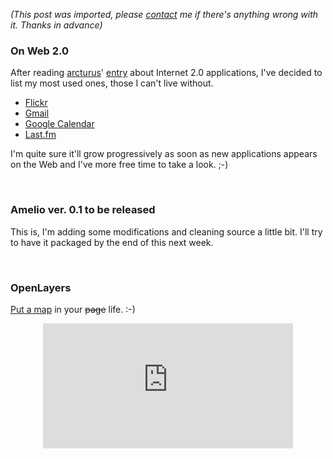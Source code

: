 *(This post was imported, please [contact](#/contact) me if there's anything wrong with it. Thanks in advance)*

<div class="entry-body">
<h3>On Web 2.0</h3>
<p>
	After reading <a href="http://www.ardeenelinfierno.com/wordpress/">arcturus</a>' <a href="http://www.ardeenelinfierno.com/wordpress/?p=35">entry</a> about Internet 2.0 applications, I've decided to list my most used ones, those I can't live without.
	<ul>
		<li><a href="http://www.flickr.com/">Flickr</a></li>
		<li><a href="http://gmail.google.com/">Gmail</a></li>
		<li><a href="http://www.google.com/calendar">Google Calendar</a></li>
		<li><a href="http://www.last.fm/">Last.fm</a></li>
	</ul>
</p>
<p>
	I'm quite sure it'll grow progressively as soon as new applications appears on the Web and I've more free time to take a look. ;-)
</p>
<br />
<h3>Amelio ver. 0.1 to be released</h3>
<p>
	This is, I'm adding some modifications and cleaning source a little bit. I'll try to have it packaged by the end of this next week.
</p>
<br />
<h3>OpenLayers</h3>
<p>
	<a href="http://openlayers.org/">Put a map</a> in your <strike>page</strike> life. :-)
</p>
<center>
	<iframe src="http://openlayers.org/viewer/"
		width="400px" height="200px"
        scrolling="no"
        marginwidth="0" marginheight="0"
        frameborder="0">
	</iframe>
</center>
</div>
